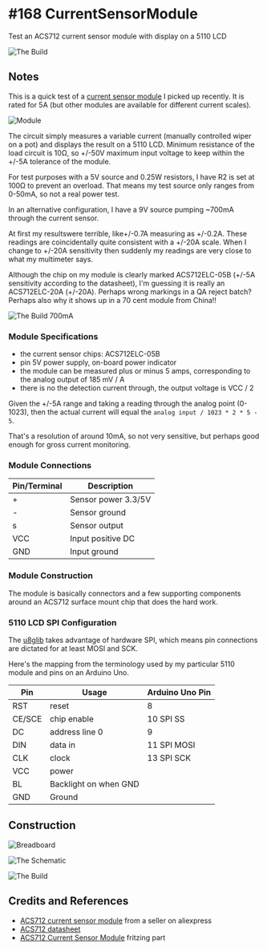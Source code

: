 # #168 CurrentSensorModule

Test an ACS712 current sensor module with display on a 5110 LCD

![The Build](./assets/CurrentSensorModule_build.jpg?raw=true)

## Notes

This is a quick test of a
[current sensor module](https://www.aliexpress.com/item/NEW-5A-Hall-Current-Sensor-Module-ACS712-model-5A-In-stock-high-quality/1778579838.html)
I picked up recently. It is rated for 5A (but other modules are available for different current scales).

![Module](./assets/module.jpg?raw=true)

The circuit simply measures a variable current (manually controlled wiper on a pot) and displays the result on a 5110 LCD.
Minimum resistance of the load circuit is 10Ω, so +/-50V maximum input voltage to keep within the +/-5A tolerance of the module.

For test purposes with a 5V source and 0.25W resistors, I have R2 is set at 100Ω to prevent an overload.
That means my test source only ranges from 0-50mA, so not a real power test.

In an alternative configuration, I have a 9V source pumping ~700mA through the current sensor.

At first my resultswere terrible, like+/-0.7A measuring as +/-0.2A.
These readings are coincidentally quite consistent with a +/-20A scale.
When I change to +/-20A sensitivity then suddenly my readings are very close to what my multimeter says.

Although the chip on my module is clearly marked ACS712ELC-05B (+/-5A sensitivity according to the datasheet),
I'm guessing it is really an ACS712ELC-20A (+/-20A).
Perhaps wrong markings in a QA reject batch?
Perhaps also why it shows up in a 70 cent module from China!!

![The Build 700mA](./assets/CurrentSensorModule_build_700mA.jpg?raw=true)

### Module Specifications

* the current sensor chips: ACS712ELC-05B
* pin 5V power supply, on-board power indicator
* the module can be measured plus or minus 5 amps, corresponding to the analog output of 185 mV / A
* there is no the detection current through, the output voltage is VCC / 2

Given the +/-5A range and taking a reading through the analog point (0-1023), then the
actual current will equal the `analog input / 1023 * 2 * 5 - 5`.

That's a resolution of around 10mA, so not very sensitive, but perhaps good enough for gross current monitoring.

### Module Connections

| Pin/Terminal | Description         |
|--------------|---------------------|
| +            | Sensor power 3.3/5V |
| -            | Sensor ground       |
| s            | Sensor output       |
| VCC          | Input positive DC   |
| GND          | Input ground        |

### Module Construction

The module is basically connectors and a few supporting components around an ACS712 surface mount chip that does the hard work.

### 5110 LCD SPI Configuration

The [u8glib](https://github.com/olikraus/u8glib) takes advantage of hardware SPI, which means
pin connections are dictated for at least MOSI and SCK.

Here's the mapping from the terminology used by my particular 5110 module and pins on an Arduino Uno.

| Pin    | Usage                 | Arduino Uno Pin |
|--------|-----------------------|-----------------|
| RST    | reset                 | 8               |
| CE/SCE | chip enable           | 10 SPI SS       |
| DC     | address line 0        | 9               |
| DIN    | data in               | 11 SPI MOSI     |
| CLK    | clock                 | 13 SPI SCK      |
| VCC    | power                 |                 |
| BL     | Backlight on when GND |                 |
| GND    | Ground                |                 |

## Construction

![Breadboard](./assets/CurrentSensorModule_bb.jpg?raw=true)

![The Schematic](./assets/CurrentSensorModule_schematic.jpg?raw=true)

![The Build](./assets/CurrentSensorModule_build.jpg?raw=true)

## Credits and References

* [ACS712 current sensor module](https://www.aliexpress.com/item/NEW-5A-Hall-Current-Sensor-Module-ACS712-model-5A-In-stock-high-quality/1778579838.html) from a seller on aliexpress
* [ACS712 datasheet](https://www.sparkfun.com/datasheets/BreakoutBoards/0712.pdf)
* [ACS712 Current Sensor Module](../../FritzingParts/ACS712CurrentSensorModule) fritzing part
